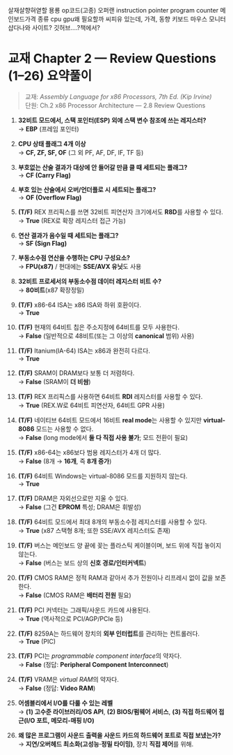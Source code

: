 살재살향혀엳할 묭룡 op코드(고종)
오퍼랜
instruction pointer
program counter
메인보드가격 종류
cpu gpu왜 필요할까 씨피유 있는데, 가격, 동향
키보드 마우스 모니터 
샵다나와 사이트?
깃허브....?책에서?

# 교재 Chapter 2 — Review Questions (1–26) 요약풀이

> 교재: *Assembly Language for x86 Processors, 7th Ed. (Kip Irvine)*  
> 단원: Ch.2 x86 Processor Architecture — 2.8 Review Questions

1) **32비트 모드에서, 스택 포인터(ESP) 외에 스택 변수 참조에 쓰는 레지스터?**  
   → **EBP** (프레임 포인터)

2) **CPU 상태 플래그 4개 이상**  
   → **CF, ZF, SF, OF** (그 외 PF, AF, DF, IF, TF 등)

3) **부호없는 산술 결과가 대상에 안 들어갈 만큼 클 때 세트되는 플래그?**  
   → **CF (Carry Flag)**

4) **부호 있는 산술에서 오버/언더플로 시 세트되는 플래그?**  
   → **OF (Overflow Flag)**

5) **(T/F)** REX 프리픽스를 쓰면 32비트 피연산자 크기에서도 **R8D**를 사용할 수 있다.  
   → **True** (REX로 확장 레지스터 접근 가능)

6) **연산 결과가 음수일 때 세트되는 플래그?**  
   → **SF (Sign Flag)**

7) **부동소수점 연산을 수행하는 CPU 구성요소?**  
   → **FPU(x87)** / 현대에는 **SSE/AVX 유닛**도 사용

8) **32비트 프로세서의 부동소수점 데이터 레지스터 비트 수?**  
   → **80비트**(x87 확장정밀)

9) **(T/F)** x86-64 ISA는 x86 ISA와 하위 호환이다.  
   → **True**

10) **(T/F)** 현재의 64비트 칩은 주소지정에 64비트를 모두 사용한다.  
    → **False** (일반적으로 48비트(또는 그 이상의 **canonical** 범위) 사용)

11) **(T/F)** Itanium(IA-64) ISA는 x86과 완전히 다르다.  
    → **True**

12) **(T/F)** SRAM이 DRAM보다 보통 더 저렴하다.  
    → **False** (SRAM이 **더 비쌈**)

13) **(T/F)** REX 프리픽스를 사용하면 64비트 **RDI** 레지스터를 사용할 수 있다.  
    → **True** (REX.W로 64비트 피연산자, 64비트 GPR 사용)

14) **(T/F)** 네이티브 64비트 모드에서 16비트 **real mode**는 사용할 수 있지만 **virtual-8086** 모드는 사용할 수 없다.  
    → **False** (long mode에서 **둘 다 직접 사용 불가**; 모드 전환이 필요)

15) **(T/F)** x86-64는 x86보다 범용 레지스터가 4개 더 많다.  
    → **False** (8개 → **16개**, 즉 **8개 증가**)

16) **(T/F)** 64비트 Windows는 virtual-8086 모드를 지원하지 않는다.  
    → **True**

17) **(T/F)** DRAM은 자외선으로만 지울 수 있다.  
    → **False** (그건 **EPROM** 특성; DRAM은 휘발성)

18) **(T/F)** 64비트 모드에서 최대 8개의 부동소수점 레지스터를 사용할 수 있다.  
    → **True** (x87 스택형 8개; 또한 SSE/AVX 레지스터도 존재)

19) **(T/F)** 버스는 메인보드 양 끝에 꽂는 플라스틱 케이블이며, 보드 위에 직접 놓이지 않는다.  
    → **False** (버스는 보드 상의 **신호 경로/인터커넥트**)

20) **(T/F)** CMOS RAM은 정적 RAM과 같아서 추가 전원이나 리프레시 없이 값을 보존한다.  
    → **False** (CMOS RAM은 **배터리 전원** 필요)

21) **(T/F)** PCI 커넥터는 그래픽/사운드 카드에 사용된다.  
    → **True** (역사적으로 PCI/AGP/PCIe 등)

22) **(T/F)** 8259A는 하드웨어 장치의 **외부 인터럽트**를 관리하는 컨트롤러다.  
    → **True** (PIC)

23) **(T/F)** PCI는 *programmable component interface*의 약자다.  
    → **False** (정답: **Peripheral Component Interconnect**)

24) **(T/F)** VRAM은 *virtual RAM*의 약자다.  
    → **False** (정답: **Video RAM**)

25) **어셈블리에서 I/O를 다룰 수 있는 레벨**  
    → **(1) 고수준 라이브러리/OS API**, **(2) BIOS/펌웨어 서비스**, **(3) 직접 하드웨어 접근(I/O 포트, 메모리-매핑 I/O)**

26) **왜 많은 프로그램이 사운드 출력을 사운드 카드의 하드웨어 포트로 직접 보냈는가?**  
    → **지연/오버헤드 최소화(고성능·정밀 타이밍)**, 장치 **직접 제어**를 위해.
